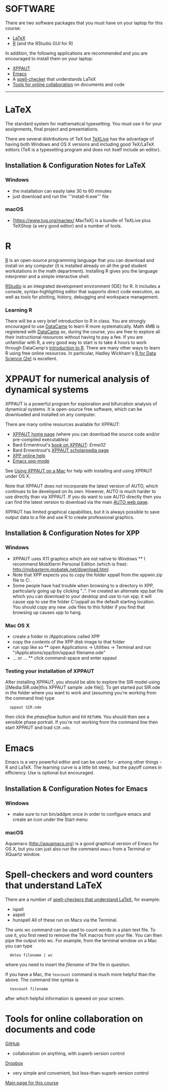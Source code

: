 # SOFTWARE

There are two software packages that you must have on your laptop for this course:
* [LaTeX](#LaTeX)
* [R](#R) (and the RStudio GUI for R)

In addition, the following applications are recommended and you are
encouraged to install them on your laptop:
* [XPPAUT](#XPPAUT)
* [Emacs](#Emacs)
* A [spell-checker](#Spell) that understands LaTeX
* [Tools for online collaboration](#Tools) on documents and code

----

# LaTeX

The standard system for mathematical typesetting.  You must use it for your assignments, final project and presentations.

There are several distributions of TeX but [TeXLive](https://www.tug.org/texlive/) has the advantage of having both Windows and OS X versions and including good TeX/LaTeX editors (TeX is a typesetting program and does not itself include an editor).

## Installation & Configuration Notes for LaTeX

### Windows
* the installation can easily take 30 to 60 minutes
* just download and run the '''install-tl.exe''' file

### macOS
* [https://www.tug.org/mactex/ MacTeX] is a bundle of TeXLive plus TeXShop (a very good editor) and a number of tools.

# R

[R](http://www.r-project.org) is an open-source programming language that you can download and install on any computer (it is installed already on all the grad student workstations in the math department).  Installing R gives you the language interpreter and a simple interactive shell.

[RStudio](https://www.rstudio.com/products/rstudio/) is an integrated development environment (IDE) for R. It includes a console, syntax-highlighting editor that supports direct code execution, as well as tools for plotting, history, debugging and workspace management.

### Learning R

There will be a very brief introduction to R in class.  You are strongly
encouraged to use [DataCamp](https://www.datacamp.com/home) to learn R
more systematically.  Math 4MB is registered with
[DataCamp](https://www.datacamp.com/home) so, during the course, you
are free to explore all their instructional resources without having
to pay a fee.  If you are unfamiliar with R, a very good way to start is
to take 4 hours to work through DataCamp's
[Introduction to
R](https://www.datacamp.com/courses/free-introduction-to-r).  There
are many other ways to learn R using free online resources.  In
particular, Hadley Wickham's [R for Data Science
(2e)](https://r4ds.hadley.nz/) is excellent.

# XPPAUT for numerical analysis of dynamical systems

XPPAUT is a powerful program for exploration and bifurcation analysis of dynamical systems. It is open-source free software, which can be downloaded and installed on any computer.

There are many online resources available for XPPAUT:
* [XPPAUT home page](http://www.math.pitt.edu/~bard/xpp/xpp.html) (where you can download the source code and/or pre-compiled executables)
* Bard Ermentrout's [book on XPPAUT](https://www.amazon.ca/exec/obidos/ASIN/0898715067/): <cite>Erme02</cite>
* Bard Ermentrout's [XPPAUT scholarpedia page](http://www.scholarpedia.org/article/XPPAUT)
* [XPP online help](http://www.math.pitt.edu/~bard/xpp/help/xpphelp.html)
* [Emacs xpp-mode](emacs_xpp-mode.md)

See [Using XPPAUT on a Mac](using_XPPAUT_on_a_mac.md) for help with installing and using XPPAUT under OS X.

Note that XPPAUT does not incorporate the latest version of AUTO, which continues to be developed on its own.  However, AUTO is much harder to use directly than via XPPAUT.
If you do want to use AUTO directly then you can find the latest version to download via the main [AUTO web page](http://cmvl.cs.concordia.ca/auto/).

XPPAUT has limited graphical capabilities, but it is always possible to save output data to a file and use R to create professional graphics.

## Installation & Configuration Notes for XPP

### Windows
* XPPAUT uses X11 graphics which are not native to Windows
** I recommend MobXterm Personal Edition (which is free): http://mobaxterm.mobatek.net/download.html
* Note that XPP expects you to copy the folder xppall from the xppwin.zip file to C:\.
* Some people have had trouble when browsing to a directory in XPP, particularly going up by clicking "..".  I've created an alternate xpp.bat file which you can download to your desktop and use to run xpp; it will cause xpp to use the folder C:\xppall as the default starting location.  You should copy any new .ode files to this folder if you find that browsing up causes xpp to hang.

### Mac OS X
* create a folder in /Applications called XPP
* copy the contents of the XPP disk image to that folder
* run xpp like so 
** open Applications -> Utilities -> Terminal and run "/Applications/xpp/bin/xppaut filename.ode"
* ... or ...
** click command-space and enter xppaut

### Testing your installation of XPPAUT

After installing XPPAUT, you should be able to explore the SIR model using [[Media:SIR.ode|this XPPAUT sample .ode file]].  To get started put SIR.ode in the folder where you want to work and (assuming you're working from the command line) type
```
  xppaut SIR.ode
```
then click the _phaseflow_ button and hit `RETURN`.  You should then see a sensible phase portrait.  If you're not working from the command line then start XPPAUT and load `SIR.ode`.

# Emacs
Emacs is a very powerful editor and can be used for - among other
things - R and LaTeX. The learning curve is a little bit steep, but the payoff comes in efficiency.  Use is optional but encouraged.

## Installation & Configuration Notes for Emacs

### Windows
* make sure to run bin/addpm once in order to configure emacs and create an icon under the Start menu

### macOS
Aquamacs (http://aquamacs.org) is a good graphical version of Emacs for OS X, but you can just also run the command ```emacs``` from a Terminal or XQuartz window.

# Spell-checkers and word counters that understand LaTeX

There are a number of [spell-checkers that understand LaTeX](http://en.wikibooks.org/wiki/LaTeX/Tips_and_Tricks#Spell-checking_and_Word_Counting), for example:
* ispell
* aspell
* hunspell
All of these run on Macs via the Terminal.

The unix wc command can be used to count words in a plain text file.  To use it, you first need to remove the TeX macros from your file.  You can then pipe the output into wc.  For example, from the terminal window on a Mac you can type
```
  detex filename | wc
```
where you need to insert the _filename_ of the file in question.

If you have a Mac, the `texcount` command is much more helpful than the above.  The command line syntax is
```
  texcount filename
```
after which helpful information is spewed on your screen.

# Tools for online collaboration on documents and code

[GitHub](https://github.com/)
* collaboration on anything, with superb version control

[Dropbox](https://www.dropbox.com/)
* very simple and convenient, but less-than-superb version control


[Main page for this course](.)
